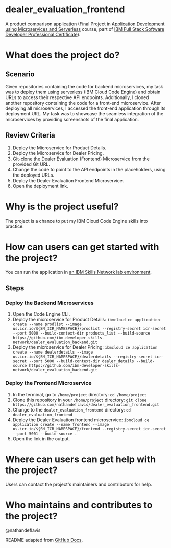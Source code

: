 # dealer_evaluation_frontend
A product comparison application (Final Project in [Application Development using Microservices and Serverless](https://www.coursera.org/learn/applications-development-microservices-serverless-openshift) course, part of [IBM Full Stack Software Developer Professional Certificate](https://www.coursera.org/professional-certificates/ibm-full-stack-cloud-developer)).

# What does the project do?
## Scenario
Given repositories containing the code for backend microservices, my task was to deploy them using serverless (IBM Cloud Code Engine) and obtain URLs to access their respective API endpoints. Additionally, I cloned another repository containing the code for a front-end microservice. After deploying all microservices, I accessed the front-end application through its deployment URL. My task was to showcase the seamless integration of the microservices by providing screenshots of the final application.

## Review Criteria
1. Deploy the Microservice for Product Details.
2. Deploy the Microservice for Dealer Pricing.
3. Git-clone the Dealer Evaluation (Frontend) Microservice from the provided Git URL.
4. Change the code to point to the API endpoints in the placeholders, using the deployed URLs.
5. Deploy the Dealer Evaluation Frontend Microservice.
6. Open the deployment link.

# Why is the project useful?
The project is a chance to put my IBM Cloud Code Engine skills into practice.

# How can users can get started with the project?
You can run the application in [an IBM Skills Network lab environment](https://skills.network).

## Steps
### Deploy the Backend Microservices
1. Open the Code Engine CLI.
2. Deploy the microservice for Product Details: `ibmcloud ce application create --name prodlist --image us.icr.io/${SN_ICR_NAMESPACE}/prodlist --registry-secret icr-secret --port 5000 --build-context-dir products_list --build-source https://github.com/ibm-developer-skills-network/dealer_evaluation_backend.git`
3. Deploy the microservice for Dealer Pricing: `ibmcloud ce application create --name dealerdetails --image us.icr.io/${SN_ICR_NAMESPACE}/dealerdetails --registry-secret icr-secret --port 5000 --build-context-dir dealer_details --build-source https://github.com/ibm-developer-skills-network/dealer_evaluation_backend.git`

### Deploy the Frontend Microservice
1. In the terminal, go to `/home/project` directory: `cd /home/project`
2. Clone this repository in your `/home/project` directory: `git clone https://github.com/nathandeflavis/dealer_evaluation_frontend.git`
3. Change to the `dealer_evaluation_frontend` directory: `cd dealer_evaluation_frontend`
4. Deploy the Dealer Evaluation frontend microservice: `ibmcloud ce application create --name frontend --image us.icr.io/${SN_ICR_NAMESPACE}/frontend --registry-secret icr-secret --port 5001 --build-source .`
5. Open the link in the output.

# Where can users can get help with the project?
Users can contact the project's maintainers and contributors for help.

# Who maintains and contributes to the project?
@nathandeflavis

README adapted from [GitHub Docs](https://docs.github.com/en/repositories/managing-your-repositorys-settings-and-features/customizing-your-repository/about-readmes).
